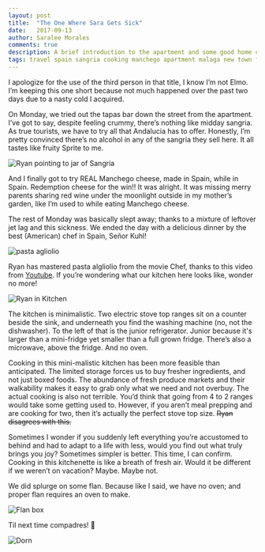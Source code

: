 ```yaml
---
layout: post
title:  "The One Where Sara Gets Sick"
date:   2017-09-13
author: Saralee Morales
comments: true
description: A brief introduction to the apartment and some good home cooking including more Manchego cheese
tags: travel spain sangria cooking manchego apartment malaga new town flan
---
```


I apologize for the use of the third person in that title, I know I’m not Elmo. I’m keeping this one short because not much happened over the past two days due to a nasty cold I acquired.


On Monday, we tried out the tapas bar down the street from the apartment. I’ve got to say, despite feeling crummy, there’s nothing like midday sangria. As true tourists, we have to try all that Andalucia has to offer. Honestly, I’m pretty convinced there’s no alcohol in any of the sangria they sell here. It all tastes like fruity Sprite to me.


![Ryan pointing to jar of Sangria][sangria]


And I finally got to try REAL Manchego cheese, made in Spain, while in Spain. Redemption cheese for the win!! It was alright. It was missing merry parents sharing red wine under the moonlight outside in my mother’s garden, like I’m used to while eating Manchego cheese.


The rest of Monday was basically slept away; thanks to a mixture of leftover jet lag and this sickness.
We ended the day with a delicious dinner by the best (American) chef in Spain, Señor Kuhl!


![pasta agliolio][pasta]


Ryan has mastered pasta algliolio from the movie Chef, thanks to this video from [Youtube][youtube]. If you’re wondering what our kitchen here looks like, wonder no more!


![Ryan in Kitchen][kitchen]


The kitchen is minimalistic. Two electric stove top ranges sit on a counter beside the sink, and underneath you find the washing machine (no, not the dishwasher). To the left of that is the junior refrigerator. Junior because it's larger than a mini-fridge yet smaller than a full grown fridge. There’s also a microwave, above the fridge. And no oven.


Cooking in this mini-malistic kitchen has been more feasible than anticipated. The limited storage forces us to buy fresher ingredients, and not just boxed foods. The abundance of fresh produce markets and their walkability makes it easy to grab only what we need and not overbuy. The actual cooking is also not terrible. You’d think that going from 4 to 2 ranges would take some getting used to. However, if you aren’t meal prepping and are cooking for two, then it’s actually the perfect stove top size. ~~Ryan disagrees with this.~~


Sometimes I wonder if you suddenly left everything you’re accustomed to behind and had to adapt to a life with less, would you find out what truly brings you joy? Sometimes simpler is better. This time, I can confirm. Cooking in this kitchenette is like a breath of fresh air. Would it be different if we weren’t on vacation? Maybe. Maybe not.


We did splurge on some flan. Because like I said, we have no oven; and proper flan requires an oven to make.


![Flan box][flan]


Til next time compadres! :wave:

![Dorn][dorn]

[youtube]:    https://www.youtube.com/watch?v=bJUiWdM__Qw
[dorn]:       https://s3.amazonaws.com/fiveweeksabroad-assets/09132017/dorn_2.jpg
[flan]:       https://s3.amazonaws.com/fiveweeksabroad-assets/09132017/flan.jpg
[kitchen]:    https://s3.amazonaws.com/fiveweeksabroad-assets/09132017/kitchen.jpg
[pasta]:      https://s3.amazonaws.com/fiveweeksabroad-assets/09132017/pasta.jpg
[sangria]:    https://s3.amazonaws.com/fiveweeksabroad-assets/09132017/sangria.jpg
